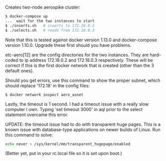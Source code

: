Creates two-node aerospike cluster:

```sh
$ docker-compose up
...  wait for the two instances to start
$ ./inserts.sh   # inserts to 172.18.0.2
$ ./selects.sh   # reads from 172.18.0.3
```

Note that this is tested against docker version 1.13.0 and docker-compose version 1.10.0.
Upgrade these first should you have problems.

etc-aero[12] are the config directories for the two instances. They are hard-coded
to ip address 172.18.0.2 and 172.18.0.3 respectively. These will be correct
if this is the first docker network that is created (other than the 3 default ones).

Should you get errors, use this command to show the proper subnet, which should replace
'172.18' in the config files:
```
$ docker network inspect aero_asnet
```

Lastly, the timeout is 1 second. I had a timeout issue with a really slow computer I own.
Typing 'set timeout 3000' in aql prior to the select statement overcame this error.

UPDATE: the timeout issue had to do with transparent huge pages. This is a known issue
with database-type applications on newer builds of Linux. Run this command to solve:
```sh
echo never > /sys/kernel/mm/transparent_hugepage/enabled
```

(Better yet, put in your rc.local file so it is set upon boot.)


